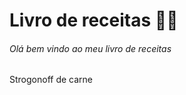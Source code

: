 # Livro de receitas :woman_astronaut:

###### Olá bem vindo ao meu livro de receitas

  Strogonoff de carne

